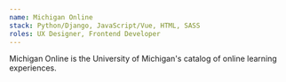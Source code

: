 ```yaml
---
name: Michigan Online
stack: Python/Django, JavaScript/Vue, HTML, SASS
roles: UX Designer, Frontend Developer
---
```

Michigan Online is the University of Michigan's catalog
of online learning experiences.
